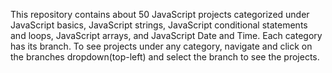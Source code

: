 This repository contains about 50 JavaScript projects categorized under JavaScript basics, JavaScript strings, JavaScript conditional statements and loops, JavaScript arrays, and JavaScript Date and Time. Each category has its branch. To see projects under any category, navigate and click on the branches dropdown(top-left) and select the branch to see the projects.
